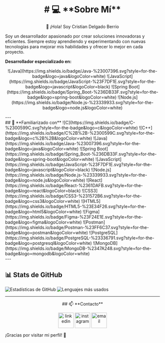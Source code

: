 <h1 align="center">
# 💻 **Sobre Mí**
</h1>

<p align="center"> 🌱 ¡Hola! Soy Cristian Delgado Berrio </p>

Soy un desarrollador apasionado por crear soluciones innovadoras y eficientes. Siempre estoy aprendiendo y experimentando con nuevas tecnologías para mejorar mis habilidades y ofrecer lo mejor en cada proyecto.

**Desarrollador especializado en:**

<p>
<div align="center">
![Java](https://img.shields.io/badge/Java-%23007396.svg?style=for-the-badge&logo=java&logoColor=white) 
![JavaScript](https://img.shields.io/badge/JavaScript-%23F7DF1E.svg?style=for-the-badge&logo=javascript&logoColor=black)   
![Spring Boot](https://img.shields.io/badge/Spring_Boot-%236DB33F.svg?style=for-the-badge&logo=spring-boot&logoColor=white)  
![Node.js](https://img.shields.io/badge/Node.js-%23339933.svg?style=for-the-badge&logo=node.js&logoColor=white) 
</div>
</p>
---

<div>
## 🚀 **Familiarizado con**
![C](https://img.shields.io/badge/C-%2300599C.svg?style=for-the-badge&logo=c&logoColor=white)
![C++](https://img.shields.io/badge/C%2B%2B-%2300599C.svg?style=for-the-badge&logo=c%2B%2B&logoColor=white)
![Java](https://img.shields.io/badge/Java-%23007396.svg?style=for-the-badge&logo=java&logoColor=white)
![Spring Boot](https://img.shields.io/badge/Spring_Boot-%236DB33F.svg?style=for-the-badge&logo=spring-boot&logoColor=white)
![JavaScript](https://img.shields.io/badge/JavaScript-%23F7DF1E.svg?style=for-the-badge&logo=javascript&logoColor=black)
![Node.js](https://img.shields.io/badge/Node.js-%23339933.svg?style=for-the-badge&logo=node.js&logoColor=white)
![React](https://img.shields.io/badge/React-%2361DAFB.svg?style=for-the-badge&logo=react&logoColor=black)
![CSS3](https://img.shields.io/badge/CSS3-%231572B6.svg?style=for-the-badge&logo=css3&logoColor=white)
![HTML5](https://img.shields.io/badge/HTML5-%23E34F26.svg?style=for-the-badge&logo=html5&logoColor=white)
![Figma](https://img.shields.io/badge/Figma-%23F24E1E.svg?style=for-the-badge&logo=figma&logoColor=white)
![Postman](https://img.shields.io/badge/Postman-%23FF6C37.svg?style=for-the-badge&logo=postman&logoColor=white)
![PostgreSQL](https://img.shields.io/badge/PostgreSQL-%23336791.svg?style=for-the-badge&logo=postgresql&logoColor=white)
![MongoDB](https://img.shields.io/badge/MongoDB-%2347A248.svg?style=for-the-badge&logo=mongodb&logoColor=white)
</div>
---

## 📊 **Stats de GitHub**
![Estadísticas de GitHub](https://github-readme-stats.vercel.app/api?username=CristianDB1_github&show_icons=true&theme=radical&hide_border=true)
![Lenguajes más usados](https://github-readme-stats.vercel.app/api/top-langs/?username=CristianDB1_github&layout=compact&theme=radical&hide_border=true)

---
<!--
## ✨ **Proyectos Destacados**
- **[Nombre del Proyecto 1](#)**: Descripción breve del proyecto.
- **[Nombre del Proyecto 2](#)**: Descripción breve del proyecto.
- **[Nombre del Proyecto 3](#)**: Descripción breve del proyecto.

---
-->

<div align="center">
  ## 📫 **Contacto**
<p align="center">
    <a href="https://www.linkedin.com/in/cristian-delgado-berrio-1952122ba/" target="blank"><img align="center" src="https://user-images.githubusercontent.com/88904952/234979284-68c11d7f-1acc-4f0c-ac78-044e1037d7b0.png" alt="linkedin" height="50" width="50" /></a>
    <a href="https://www.instagram.com/cristian._db/" target="blank"><img align="center" src="https://user-images.githubusercontent.com/88904952/234981169-2dd1e58f-4b7e-468c-8213-034ba62156c3.png" alt="instagram" height="50" width="50" /></a>
    <a href="mailto:crdelgadobe@gmail.com" target="blank"><img align="center" src="https://user-images.githubusercontent.com/88904952/234981600-bd88b5f1-27d1-4b0c-bb3f-675ef8c35d30.png" alt="email" height="50" width="50" /></a>
</p>
</div>

¡Gracias por visitar mi perfil! 💖

<!--
**CristianDB1/CristianDB1** is a ✨ _special_ ✨ repository because its `README.md` (this file) appears on your GitHub profile.

Here are some ideas to get you started:

- 🔭 I’m currently working on ...
- 🌱 I’m currently learning ...
- 👯 I’m looking to collaborate on ...
- 🤔 I’m looking for help with ...
- 💬 Ask me about ...
- 📫 How to reach me: ...
- 😄 Pronouns: ...
- ⚡ Fun fact: ...
-->
